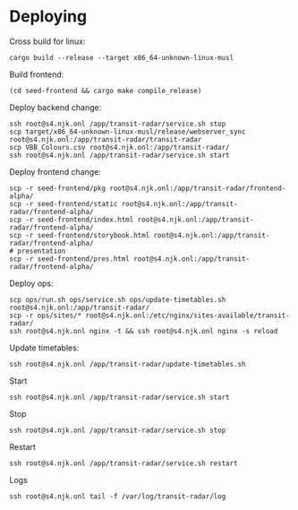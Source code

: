 # Deploying

Cross build for linux:
```
cargo build --release --target x86_64-unknown-linux-musl  
```

Build frontend:
```
(cd seed-frontend && cargo make compile_release)
```

Deploy backend change:
```
ssh root@s4.njk.onl /app/transit-radar/service.sh stop
scp target/x86_64-unknown-linux-musl/release/webserver_sync root@s4.njk.onl:/app/transit-radar/transit-radar
scp VBB_Colours.csv root@s4.njk.onl:/app/transit-radar/
ssh root@s4.njk.onl /app/transit-radar/service.sh start
```

Deploy frontend change:
```
scp -r seed-frontend/pkg root@s4.njk.onl:/app/transit-radar/frontend-alpha/
scp -r seed-frontend/static root@s4.njk.onl:/app/transit-radar/frontend-alpha/
scp -r seed-frontend/index.html root@s4.njk.onl:/app/transit-radar/frontend-alpha/
scp -r seed-frontend/storybook.html root@s4.njk.onl:/app/transit-radar/frontend-alpha/
# presentation
scp -r seed-frontend/pres.html root@s4.njk.onl:/app/transit-radar/frontend-alpha/
```

Deploy ops:
```
scp ops/run.sh ops/service.sh ops/update-timetables.sh root@s4.njk.onl:/app/transit-radar/
scp -r ops/sites/* root@s4.njk.onl:/etc/nginx/sites-available/transit-radar/
ssh root@s4.njk.onl nginx -t && ssh root@s4.njk.onl nginx -s reload
```

Update timetables:
```
ssh root@s4.njk.onl /app/transit-radar/update-timetables.sh
```

Start
```
ssh root@s4.njk.onl /app/transit-radar/service.sh start
```

Stop
```
ssh root@s4.njk.onl /app/transit-radar/service.sh stop
```

Restart
```
ssh root@s4.njk.onl /app/transit-radar/service.sh restart
```

Logs 
```
ssh root@s4.njk.onl tail -f /var/log/transit-radar/log
```
